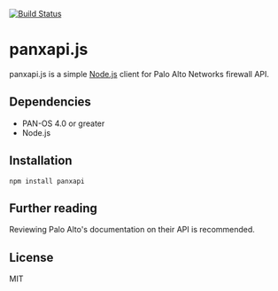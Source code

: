 [![Build Status](https://travis-ci.org/rsolomo/panxapi.js.png)](https://travis-ci.org/rsolomo/panxapi.js)

# panxapi.js

panxapi.js is a simple [Node.js](http://nodejs.org/) client for Palo Alto Networks firewall API.

## Dependencies

 - PAN-OS 4.0 or greater
 - Node.js

## Installation

    npm install panxapi

## Further reading

Reviewing Palo Alto's documentation on their API is recommended.

## License  

MIT
